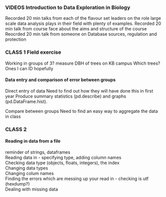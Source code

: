 ### VIDEOS Introduction to Data Exploration in Biology
Recorded 20 min talks from each of the flavour set leaders on the role large scale data analysis plays in their field with plenty of examples.
Recorded 20 min talk from course face about the aims and structure of the course
Reocrded 20 min talk from someone on Database sources, regulation and protection

### CLASS 1 Field exercise
Working in groups of 3? measure DBH of trees on KB campus
    Which trees?  Ones I can ID hopefully

#### Data entry and comparison of error between groups
Direct entry of data
    Need to find out how they will have done this in first year
Produce summary statistics (pd.describe) and graphs (pd.DataFrame.hist). 

Compare between groups
    Need to find an easy way to aggregate the data in class
  
### CLASS 2
#### Reading in data from a file
reminder of strings, dataframes   
Reading data in - specifying type, adding column names  
Checking data type (objects, floats, integers), the index  
Changing data types  
Changing colum names  
Finding the errors which are messing up your read in - checking is utf (hexdump?)  
Dealing with missing data  


